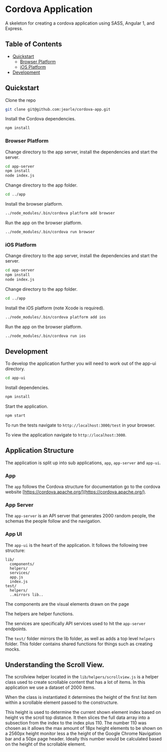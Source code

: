 

# Cordova Application

A skeleton for creating a cordova application using SASS, Angular 1, and Express.

## Table of Contents

+ [Quickstart](#quickstart)
  + [Browser Platform](#browser-platform)
  + [iOS Platform](#ios-platform)
+ [Development](#development)

## Quickstart

Clone the repo

```bash
git clone git@github.com:jearle/cordova-app.git
```

Install the Cordova dependencies.

```bash
npm install
```

### Browser Platform

Change directory to the app server, install the dependencies and start the server.

```bash
cd app-server
npm install
node index.js
```

Change directory to the app folder.

```bash
cd ../app
```

Install the browser platform.

```bash
../node_modules/.bin/cordova platform add browser
```

Run the app on the browser platform.

```bash
../node_modules/.bin/cordova run browser
```

### iOS Platform

Change directory to the app server, install the dependencies and start the server.

```bash
cd app-server
npm install
node index.js
```

Change directory to the app folder.

```bash
cd ../app
```

Install the iOS platform (note Xcode is required).

```bash
../node_modules/.bin/cordova platform add ios
```

Run the app on the browser platform.

```bash
../node_modules/.bin/cordova run ios
```

## Development

To develop the application further you will need to work out of the app-ui directory.

```bash
cd app-ui
```

Install dependencies.

```bash
npm install
```

Start the application.

```bash
npm start
```

To run the tests navigate to `http://localhost:3000/test` in your browser.

To view the application navigate to `http://localhost:3000`.

## Application Structure

The application is split up into sub applications, `app`, `app-server` and `app-ui`.

### App

The `app` follows the Cordova structure for documentation go to the cordova website [https://cordova.apache.org/](https://cordova.apache.org/).

### App Server

The `app-server` is an API server that generates 2000 random people, the schemas the people follow and the navigation.

### App UI

The `app-ui` is the heart of the application.  It follows the following tree structure:

```
lib/
  components/
  helpers/
  services/
  app.js
  index.js
test/
  helpers/
  ..mirrors lib..
```

The components are the visual elements drawn on the page

The helpers are helper functions.

The services are specifically API services used to hit the `app-server` endpoints.

The `test/` folder mirrors the lib folder, as well as adds a top level `helpers` folder.  This folder contains shared functions for things such as creating mocks.

## Understanding the Scroll View.

The scrollview helper located in the `lib/helpers/scrollview.js` is a helper class used to create scrollable content that has a lot of items.  In this application we use a dataset of 2000 items.

When the class is instantiated it determines the height of the first list item within a scrollable element passed to the constructure.

This height is used to determine the current shown element index based on height vs the scroll top distance.  It then slices the full data array into a subsection from the index to the index plus 110.  The number 110 was chosen as it allows the max amount of 18px height elements to be shown on a 2560px height monitor less a the height of the Google Chrome Navigation bar and a 50px page header.  Ideally this number would be calculated based on the height of the scrollable element.